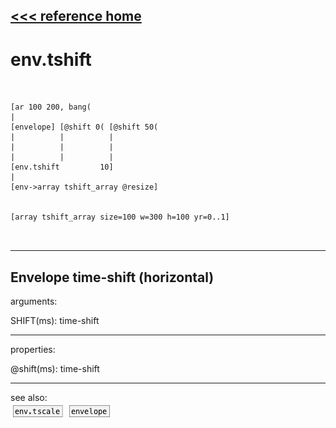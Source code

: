 [<<< reference home](ceammc_lib.md)
---

# env.tshift

```


[ar 100 200, bang(
|
[envelope] [@shift 0( [@shift 50(
|          |          |
|          |          |
|          |          |
[env.tshift         10]
|
[env->array tshift_array @resize]


[array tshift_array size=100 w=300 h=100 yr=0..1]

            
```
---
Envelope time-shift (horizontal)
---
arguments:

SHIFT(ms): time-shift<br>

---
properties:

@shift(ms): 
            time-shift<br>

---
see also:<br>
[![env.tscale](img/object_env.tscale.png)](env.tscale.md)
[![envelope](img/object_envelope.png)](envelope.md)
